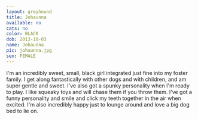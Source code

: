 ```yaml
---
layout: greyhound
title: Johaunna
available: no
cats: no
color: BLACK
dob: 2013-10-03
name: Johaunna
pic: johaunna.jpg
sex: FEMALE
---
```


I'm an incredibly sweet, small, black girl integrated just fine into my foster family.  I get along fantastically with other dogs and with children, and am super gentle and sweet.  I've also got a spunky personality when I'm ready to play.  I like squeaky toys and will chase them if you throw them.  I've got a funny personality and smile and click my teeth together in the air when excited.  I'm also incredibly happy just to lounge around and love a big dog bed to lie on.  
